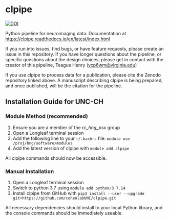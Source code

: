 # clpipe 
[![DOI](https://zenodo.org/badge/165096390.svg)](https://zenodo.org/badge/latestdoi/165096390)

Python pipeline for neuroimaging data. Documentation at https://clpipe.readthedocs.io/en/latest/index.html

If you run into issues, find bugs, or have feature requests, please create an issue in this repository. 
If you have longer questions about the pipeline, or specific questions about the design choices, 
please get in contact with the creator of this pipeline, Teague Henry (ycp6wm@virginia.edu)

If you use clpipe to process data for a publication,
please cite the Zenodo repository linked above. 
A manuscript describing clpipe is being prepared, and once published,
will be the citation for the pipeline.

## Installation Guide for UNC-CH

### Module Method (recommended)
1. Ensure you are a member of the *rc_hng_psx* group
1. Open a Longleaf terminal session
2. Add the following line to your `~/.bashrc` file:
`module use /proj/hng/software/modules`
3. Add the latest version of clpipe with `module add clpipe`

All clpipe commands should now be accessible.

### Manual Installation

1. Open a Longleaf terminal session
2. Switch to python 3.7 using `module add python/3.7.14`
3. Install clpipe from GitHub with 
```pip3 install --user --upgrade  git+https://github.com/cohenlabUNC/clpipe.git```

All necessary dependencies should install to your local Python library, 
and the console commands should be immediately useable.
